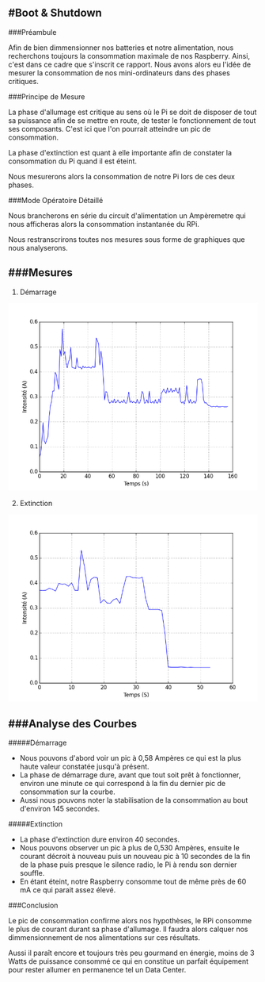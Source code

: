 #Boot & Shutdown
---

###Préambule

Afin de bien dimmensionner nos batteries et notre alimentation, nous recherchons toujours la consommation maximale de nos Raspberry. Ainsi, c'est dans ce cadre que s'inscrit ce rapport. Nous avons alors eu l'idée de mesurer la consommation de nos mini-ordinateurs dans des phases critiques.

###Principe de Mesure

La phase d'allumage est critique au sens où le Pi se doit de disposer de tout sa puissance afin de se mettre en route, de tester le fonctionnement de tout ses composants. C'est ici que l'on pourrait atteindre un pic de consommation.	

La phase d'extinction est quant à elle importante afin de constater la consommation du Pi quand il est éteint.

Nous mesurerons alors la consommation de notre Pi lors de ces deux phases.

###Mode Opératoire Détaillé

Nous brancherons en série du circuit d'alimentation un Ampèremetre qui nous afficheras alors la consommation instantanée du RPi.

Nous restranscrirons toutes nos mesures sous forme de graphiques que nous analyserons.

###Mesures
--

1. Démarrage

 ![Boot](https://github.com/ZeromusSoftware/RPi3500/blob/master/power_supply/Report/Ressources/Boot%20RPi.png?raw=true)

2. Extinction


![Shutdown](https://github.com/ZeromusSoftware/RPi3500/blob/master/power_supply/Report/Ressources/Shutdown%20RPi.png?raw=true)

###Analyse des Courbes
--

#####Démarrage

* Nous pouvons d'abord voir un pic à 0,58 Ampères ce qui est la plus haute valeur constatée jusqu'à présent.
* La phase de démarrage dure, avant que tout soit prêt à fonctionner, environ une minute ce qui correspond à la fin du dernier pic de consommation sur la courbe.
* Aussi nous pouvons noter la stabilisation de la consommation au bout d'environ 145 secondes.


#####Extinction

* La phase d'extinction dure environ 40 secondes.
* Nous pouvons observer un pic à plus de 0,530 Ampères, ensuite le courant décroit à nouveau puis un nouveau pic à 10 secondes de la fin de la phase puis presque le silence radio, le Pi à rendu son dernier souffle.
* En étant éteint, notre Raspberry consomme tout de même près de 60 mA ce qui parait assez élevé.


###Conclusion

Le pic de consommation confirme alors nos hypothèses, le RPi consomme le plus de courant durant sa phase d'allumage. Il faudra alors calquer nos dimmensionnement de nos alimentations sur ces résultats.
	
Aussi il paraît encore et toujours très peu gourmand en énergie, moins de 3 Watts de puissance consommé ce qui en constitue un parfait équipement pour rester allumer en permanence tel un Data Center.





